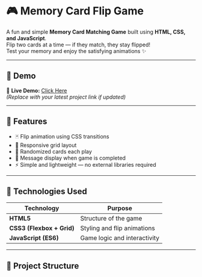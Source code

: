 # 🎮 Memory Card Flip Game

A fun and simple **Memory Card Matching Game** built using **HTML, CSS, and JavaScript**.  
Flip two cards at a time — if they match, they stay flipped!  
Test your memory and enjoy the satisfying animations ✨

---

## 🚀 Demo

🎯 **Live Demo:** [Click Here](https://codepen.io/Priti-Vishwakarma/pen/bNEqRNV)  
_(Replace with your latest project link if updated)_

---

## 🧠 Features

- 🃏 Flip animation using CSS transitions  
- 🎨 Responsive grid layout  
- 🧩 Randomized cards each play  
- 🏁 Message display when game is completed  
- ⚡ Simple and lightweight — no external libraries required  

---

## 🧰 Technologies Used

| Technology | Purpose |
|-------------|----------|
| **HTML5** | Structure of the game |
| **CSS3 (Flexbox + Grid)** | Styling and flip animations |
| **JavaScript (ES6)** | Game logic and interactivity |

---

## 📁 Project Structure

